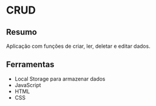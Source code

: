 <h1> CRUD </h1>

<h2> Resumo </h2>
<p> Aplicação com funções de criar, ler, deletar e editar dados. </p>

<h2> Ferramentas </h2>

* Local Storage para armazenar dados
* JavaScript
* HTML
* CSS